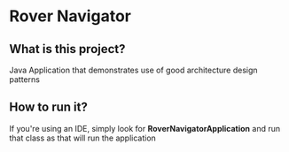 # Rover Navigator

## What is this project?
Java Application that demonstrates use of good architecture design patterns 
 
## How to run it?
If you're using an IDE, simply look for <b>RoverNavigatorApplication</b> and run that class as that will run the application
